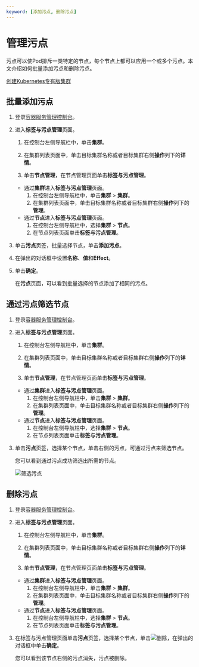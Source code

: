 ```yaml
---
keyword: [添加污点, 删除污点]
---
```


# 管理污点

污点可以使Pod排斥一类特定的节点，每个节点上都可以应用一个或多个污点。本文介绍如何批量添加污点和删除污点。

[创建Kubernetes专有版集群](/intl.zh-CN/Kubernetes集群用户指南/集群管理/创建集群/创建Kubernetes专有版集群.md)

## 批量添加污点

1.  登录[容器服务管理控制台](https://cs.console.aliyun.com)。

2.  进入**标签与污点管理**页面。

    1.  在控制台左侧导航栏中，单击**集群**。

    2.  在集群列表页面中，单击目标集群名称或者目标集群右侧**操作**列下的**详情**。

    3.  单击**节点管理**，在节点管理页面单击**标签与污点管理**。

    -   通过**集群**进入**标签与污点管理**页面。
        1.  在控制台左侧导航栏中，单击**集群** \> **集群**。
        2.  在集群列表页面中，单击目标集群名称或者目标集群右侧**操作**列下的**管理**。
    -   通过**节点**进入**标签与污点管理**页面。
        1.  在控制台左侧导航栏中，选择**集群** \> **节点**。
        2.  在节点列表页面单击**标签与污点管理**。
3.  单击**污点**页签，批量选择节点，单击**添加污点**。

4.  在弹出的对话框中设置**名称**、**值**和**Effect**。

5.  单击**确定**。

    在**污点**页面，可以看到批量选择的节点添加了相同的污点。


## 通过污点筛选节点

1.  登录[容器服务管理控制台](https://cs.console.aliyun.com)。

2.  进入**标签与污点管理**页面。

    1.  在控制台左侧导航栏中，单击**集群**。

    2.  在集群列表页面中，单击目标集群名称或者目标集群右侧**操作**列下的**详情**。

    3.  单击**节点管理**，在节点管理页面单击**标签与污点管理**。

    -   通过**集群**进入**标签与污点管理**页面。
        1.  在控制台左侧导航栏中，单击**集群** \> **集群**。
        2.  在集群列表页面中，单击目标集群名称或者目标集群右侧**操作**列下的**管理**。
    -   通过**节点**进入**标签与污点管理**页面。
        1.  在控制台左侧导航栏中，选择**集群** \> **节点**。
        2.  在节点列表页面单击**标签与污点管理**。
3.  单击**污点**页签，选择某个节点，单击右侧的污点，可通过污点来筛选节点。

    您可以看到通过污点成功筛选出所需的节点。

    ![筛选污点](https://static-aliyun-doc.oss-accelerate.aliyuncs.com/assets/img/zh-CN/9675659951/p129874.png)


## 删除污点

1.  登录[容器服务管理控制台](https://cs.console.aliyun.com)。

2.  进入**标签与污点管理**页面。

    1.  在控制台左侧导航栏中，单击**集群**。

    2.  在集群列表页面中，单击目标集群名称或者目标集群右侧**操作**列下的**详情**。

    3.  单击**节点管理**，在节点管理页面单击**标签与污点管理**。

    -   通过**集群**进入**标签与污点管理**页面。
        1.  在控制台左侧导航栏中，单击**集群** \> **集群**。
        2.  在集群列表页面中，单击目标集群名称或者目标集群右侧**操作**列下的**管理**。
    -   通过**节点**进入**标签与污点管理**页面。
        1.  在控制台左侧导航栏中，选择**集群** \> **节点**。
        2.  在节点列表页面单击**标签与污点管理**。
3.  在标签与污点管理页面单击**污点**页签，选择某个节点，单击![删除](https://static-aliyun-doc.oss-accelerate.aliyuncs.com/assets/img/zh-CN/9675659951/p131930.png)，在弹出的对话框中单击**确定**。

    您可以看到该节点右侧的污点消失，污点被删除。


